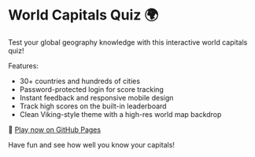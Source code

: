 # World Capitals Quiz 🌍

Test your global geography knowledge with this interactive world capitals quiz!

Features:
- 30+ countries and hundreds of cities
- Password-protected login for score tracking
- Instant feedback and responsive mobile design
- Track high scores on the built-in leaderboard
- Clean Viking-style theme with a high-res world map backdrop

🚀 [Play now on GitHub Pages](https://ninjaalex888.github.io/world-capitals-quiz)

Have fun and see how well you know your capitals!
